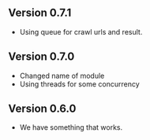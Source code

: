 ## Version 0.7.1

* Using queue for crawl urls and result.

## Version 0.7.0

* Changed name of module
* Using threads for some concurrency

## Version 0.6.0

* We have something that works.
